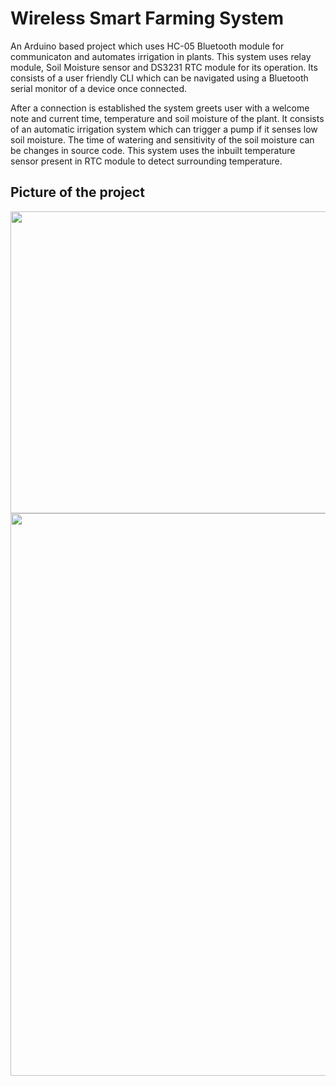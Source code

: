 
# Wireless Smart Farming System

An Arduino based project which uses HC-05 Bluetooth module for communicaton and automates irrigation in plants. 
 This system uses relay module, Soil Moisture sensor and DS3231 RTC module for its operation.
 Its consists of a user friendly CLI which can be navigated using a Bluetooth serial monitor of a device once connected.
 
 After a connection is established the system greets user with a welcome note and current time, temperature and soil moisture of the plant.
 It consists of an automatic irrigation system which can trigger a pump if it senses low soil moisture.
 The time of watering and sensitivity of the soil moisture can be changes in source code.
 This system uses the inbuilt temperature sensor present in RTC module to detect surrounding temperature.


## Picture of the project

<image src="https://github.com/Codepheonixx/Wireless_Smart_Farming_System/assets/144486135/b7ae742d-e870-4731-b61e-8066006a0ffc" width="900" height ="483">

<image src="https://github.com/Codepheonixx/Wireless_Smart_Farming_System/assets/144486135/018857e5-f779-4c8d-88d2-356526313f22" width="608" height="900">
